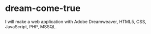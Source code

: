 # dream-come-true
I will make a web application with Adobe Dreamweaver, HTML5, CSS, JavaScript, PHP, MSSQL.
